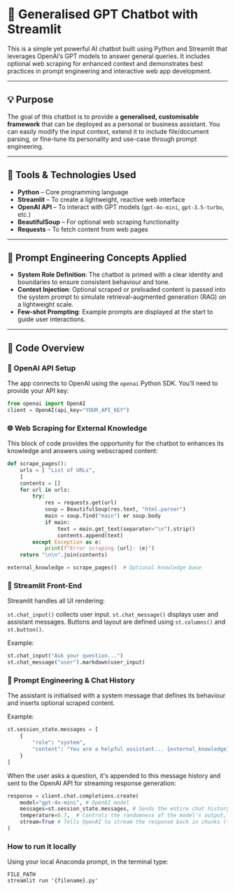# 🤖 Generalised GPT Chatbot with Streamlit

This is a simple yet powerful AI chatbot built using Python and Streamlit that leverages OpenAI’s GPT models to answer general queries. It includes optional web scraping for enhanced context and demonstrates best practices in prompt engineering and interactive web app development.

---

## 💡 Purpose

The goal of this chatbot is to provide a **generalised, customisable framework** that can be deployed as a personal or business assistant. You can easily modify the input context, extend it to include file/document parsing, or fine-tune its personality and use-case through prompt engineering.

---

## 🧰 Tools & Technologies Used

- **Python** – Core programming language
- **Streamlit** – To create a lightweight, reactive web interface
- **OpenAI API** – To interact with GPT models (`gpt-4o-mini`, `gpt-3.5-turbo`, etc.)
- **BeautifulSoup** – For optional web scraping functionality
- **Requests** – To fetch content from web pages

---

## 🧠 Prompt Engineering Concepts Applied

- **System Role Definition**: The chatbot is primed with a clear identity and boundaries to ensure consistent behaviour and tone.
- **Context Injection**: Optional scraped or preloaded content is passed into the system prompt to simulate retrieval-augmented generation (RAG) on a lightweight scale.
- **Few-shot Prompting**: Example prompts are displayed at the start to guide user interactions.

---

## 🧩 Code Overview

### 🔐 OpenAI API Setup
The app connects to OpenAI using the `openai` Python SDK. You’ll need to provide your API key:
```python
from openai import OpenAI
client = OpenAI(api_key="YOUR_API_KEY")
```

### 🌐 Web Scraping for External Knowledge
This block of code provides the opportunity for the chatbot to enhances its knowledge and answers using webscraped content: 
``` python
def scrape_pages():
    urls = [ "List of URLs", 
    ]
    contents = []
    for url in urls:
        try:
            res = requests.get(url)
            soup = BeautifulSoup(res.text, "html.parser")
            main = soup.find("main") or soup.body
            if main:
                text = main.get_text(separator="\n").strip()
                contents.append(text)
        except Exception as e:
            print(f"Error scraping {url}: {e}")
    return "\n\n".join(contents)

external_knowledge = scrape_pages()  # Optional knowledge base
```

### 🎨 Streamlit Front-End
Streamlit handles all UI rendering:

`st.chat_input()` collects user input.
`st.chat_message()` displays user and assistant messages.
Buttons and layout are defined using `st.columns()` and `st.button()`.

Example: 
``` python
st.chat_input("Ask your question...")
st.chat_message("user").markdown(user_input)
```

### 🧾 Prompt Engineering & Chat History
The assistant is initialised with a system message that defines its behaviour and inserts optional scraped content.

Example: 
``` python
st.session_state.messages = [
    {
        "role": "system",
        "content": "You are a helpful assistant... {external_knowledge}"
    }
]
```
When the user asks a question, it's appended to this message history and sent to the OpenAI API for streaming response generation:
``` python
response = client.chat.completions.create(
    model="gpt-4o-mini", # OpenAI model 
    messages=st.session_state.messages, # Sends the entire chat history (system instructions + user/assistant messages) to the model.
    temperature=0.7,  # Controls the randomness of the model's output, ranging between 0-1 
    stream=True # Tells OpenAI to stream the response back in chunks (tokens), instead of waiting for the full answer.
)

```


### How to run it locally

Using your local Anaconda prompt, in the terminal type: 

```
FILE_PATH
streamlit run '{filename}.py'
```


